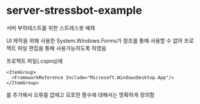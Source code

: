 # server-stressbot-example
서버 부하테스트를 위한 스트레스봇 예제

UI 제작을 위해 사용한 System.Windows.Forms가 참조를 통해 사용할 수 없어 프로젝트 파일 편집을 통해 사용가능하도록 하였음

프로젝트 파일(.csproj)에

    <ItemGroup>
      <FrameworkReference Include="Microsoft.WindowsDesktop.App"/>
    </ItemGroup>

를 추가해서 오류를 없애고 모호한 함수에 대해서는 명확하게 정의함
